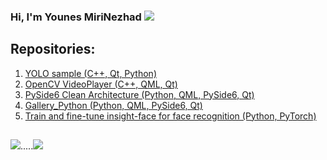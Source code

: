 ### Hi, I'm Younes MiriNezhad <a href="https://www.linkedin.com/in/s-younes-mirinezhad/"><img src="https://img.shields.io/badge/LinkedIn-0077B5?style=for-the-badge&logo=linkedin&logoColor=white"></a>

## Repositories: 
1. <a href="https://github.com/younes-mirinezhad/YOLO">YOLO sample (C++, Qt, Python)</a>
2. <a href="https://github.com/younes-mirinezhad/OpenCV_VideoPlayer">OpenCV VideoPlayer (C++, QML, Qt)</a>
3. <a href="https://github.com/younes-mirinezhad/PySide6_CleanArchitecture">PySide6 Clean Architecture (Python, QML, PySide6, Qt)</a>
4. <a href="https://github.com/younes-mirinezhad/Gallery_Python">Gallery_Python (Python, QML, PySide6, Qt)</a>
5. <a href="https://github.com/younes-mirinezhad/insightface/tree/master/recognition/arcface_torch">Train and fine-tune insight-face for face recognition (Python, PyTorch)</a>
##  
<img src="https://github-readme-stats.vercel.app/api?username=younes-mirinezhad&show_icons=true&theme=radical" />.....<img src="https://github-readme-stats.vercel.app/api/top-langs/?username=younes-mirinezhad" />



[//]: # (<img src="https://github-profile-summary-cards.vercel.app/api/cards/profile-details?username=younes-mirinezhad&theme=vue" />)
[//]: # (<img src="https://github-readme-stats.vercel.app/api?username=younes-mirinezhad" />)
